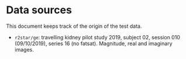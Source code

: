 # Data sources

This document keeps track of the origin of the test data.

* `r2star/ge`: travelling kidney pilot study 2019, subject 02, session 010 (09/10/2019), series 16 (no fatsat). Magnitude, real and imaginary images.